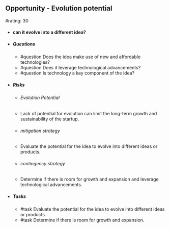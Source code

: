 ## Opportunity - Evolution potential
#rating: 30
- #### can it evolve into a different idea?
- ##### Questions
  - #question Does the idea make use of new and affordable technologies?
  - #question Does it leverage technological advancements?
  - #question Is technology a key component of the idea?
- ##### Risks

  - ###### Evolution Potential
  - Lack of potential for evolution can limit the long-term growth and sustainability of the startup.
  - ###### mitigation strategy
  - Evaluate the potential for the idea to evolve into different ideas or products.
  - ###### contingency strategy
  - Determine if there is room for growth and expansion and leverage technological advancements.
- ##### Tasks
  - #task Evaluate the potential for the idea to evolve into different ideas or products
  - #task  Determine if there is room for growth and expansion.


